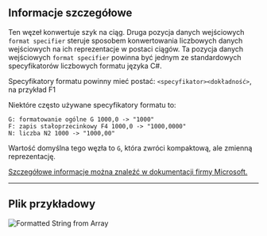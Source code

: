 ## Informacje szczegółowe
Ten węzeł konwertuje szyk na ciąg. Druga pozycja danych wejściowych `format specifier` steruje sposobem konwertowania liczbowych danych wejściowych na ich reprezentacje w postaci ciągów.
Ta pozycja danych wejściowych `format specifier` powinna być jednym ze standardowych specyfikatorów liczbowych formatu języka C#.

Specyfikatory formatu powinny mieć postać:
`<specyfikator><dokładność>`, na przykład F1

Niektóre często używane specyfikatory formatu to:
```
G: formatowanie ogólne G 1000,0 -> "1000"
F: zapis stałoprzecinkowy F4 1000,0 -> "1000,0000"
N: liczba N2 1000 -> "1000,00"
```

Wartość domyślna tego węzła to `G`, która zwróci kompaktową, ale zmienną reprezentację.

[Szczegółowe informacje można znaleźć w dokumentacji firmy Microsoft.](https://learn.microsoft.com/pl-pl/dotnet/standard/base-types/standard-numeric-format-strings#standard-format-specifiers)
___
## Plik przykładowy

![Formatted String from Array](./CoreNodeModels.FormattedStringFromArray_img.jpg)
